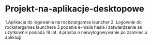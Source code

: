 # Projekt-na-aplikacje-desktopowe


1.Aplikacja do logowania na rockstargames launcher 
2. Logownie do rockstargames launchera 
3.podanie e-maila hasła i zatwierdzenie ze uzytkownik posiada 18 lat. 
4.prosba o niewylogowywanie po zamkieciu aplikacji 
